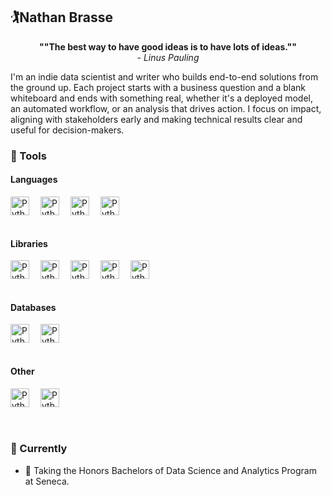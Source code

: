 ## 🏌️Nathan Brasse

<p style="text-align: center;"><b>""The best way to have good ideas is to have lots of ideas.""</b> <br />- <i>Linus Pauling</i></p>

I'm an indie data scientist and writer who builds end-to-end solutions from the ground up. Each project starts with a business question and a blank whiteboard and ends with something real, whether it's a deployed model, an automated workflow, or an analysis that drives action. I focus on impact, aligning with stakeholders early and making technical results clear and useful for decision-makers.

### 🧰 Tools

#### Languages
<div style="display: flex; flex-wrap: wrap; gap: 15px; justify-content: left;">
<img align="left" alt="Python" width="30px" style="padding-right;10x" src="https://cdn.jsdelivr.net/gh/devicons/devicon@latest/icons/python/python-original-wordmark.svg" />
<img align="left" alt="Python" width="30px" style="padding-right;10x" src="https://cdn.jsdelivr.net/gh/devicons/devicon@latest/icons/r/r-original.svg" />       
<img align="left" alt="Python" width="30px" style="padding-right;10x" src="https://cdn.jsdelivr.net/gh/devicons/devicon@latest/icons/html5/html5-plain-wordmark.svg" />
<img align="left" alt="Python" width="30px" style="padding-right;10x" src="https://cdn.jsdelivr.net/gh/devicons/devicon@latest/icons/tailwindcss/tailwindcss-original.svg" />
</div><br />

#### Libraries
<div style="display: flex; flex-wrap: wrap; gap: 15px; justify-content: left;">
<img align="left" alt="Python" width="30px" style="padding-right;10x" src="https://cdn.jsdelivr.net/gh/devicons/devicon@latest/icons/pandas/pandas-original-wordmark.svg" />
<img align="left" alt="Python" width="30px" style="padding-right;10x" src="https://cdn.jsdelivr.net/gh/devicons/devicon@latest/icons/numpy/numpy-original-wordmark.svg" />
<img align="left" alt="Python" width="30px" style="padding-right;10x" src="https://cdn.jsdelivr.net/gh/devicons/devicon@latest/icons/scikitlearn/scikitlearn-original.svg" />
<img align="left" alt="Python" width="30px" style="padding-right;10x" src="https://cdn.jsdelivr.net/gh/devicons/devicon@latest/icons/matplotlib/matplotlib-original-wordmark.svg" />
<img align="left" alt="Python" width="30px" style="padding-right;10x" src="https://cdn.jsdelivr.net/gh/devicons/devicon@latest/icons/matlab/matlab-original.svg" />
</div><br />

#### Databases
<div style="display: flex; flex-wrap: wrap; gap: 15px; justify-content: left;">
<img align="left" alt="Python" width="30px" style="padding-right;10x" src="https://cdn.jsdelivr.net/gh/devicons/devicon@latest/icons/sqldeveloper/sqldeveloper-original.svg" />
<img align="left" alt="Python" width="30px" style="padding-right;10x" src="https://cdn.jsdelivr.net/gh/devicons/devicon@latest/icons/mongodb/mongodb-original-wordmark.svg" />
</div><br />

#### Other
<div style="display: flex; flex-wrap: wrap; gap: 15px; justify-content: left;">
<img align="left" alt="Python" width="30px" style="padding-right;10x" src="https://cdn.jsdelivr.net/gh/devicons/devicon@latest/icons/jupyter/jupyter-original-wordmark.svg" /> 
<img align="left" alt="Python" width="30px" style="padding-right;10x" src="https://cdn.jsdelivr.net/gh/devicons/devicon@latest/icons/apachespark/apachespark-original-wordmark.svg" />          
</div>
        

<br>
<br>

### 🌱 Currently

- 📕 Taking the Honors Bachelors of Data Science and Analytics Program at Seneca.

<!--
**nathanbrasse/nathanbrasse** is a ✨ _special_ ✨ repository because its `README.md` (this file) appears on your GitHub profile.

Here are some ideas to get you started:

- 🔭 I’m currently working on ...
- 🌱 I’m currently learning ...
- 👯 I’m looking to collaborate on ...
- 🤔 I’m looking for help with ...
- 💬 Ask me about ...
- 📫 How to reach me: ...
- 😄 Pronouns: ...
- ⚡ Fun fact: ...

### 🌱 Current Projects


### ⚡ Extras:
##### 🏆2025 Seneca Hackathon Winner
<img src="./Hackathon Winner's Badge.png" width="400"/>
**Winner - Food Insecurity and Charitable Support**
Prototyped a native app to help organizations connect with volunteers. Focused on improving volunteer retention and easing pressure on supply chains through thoughtful feature design.

-->
